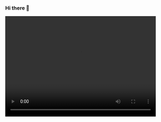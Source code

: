 ### Hi there 👋

<!--
**Mabitasan/Mabitasan** is a ✨ _special_ ✨ repository because its `README.md` (this file) appears on your GitHub profile.

Here are some ideas to get you started:

- 🔭 I’m currently working on ...
- 🌱 I’m currently learning ...
- 👯 I’m looking to collaborate on ...
- 🤔 I’m looking for help with ...
- 💬 Ask me about ...
- 📫 How to reach me: ...
- 😄 Pronouns: ...
- ⚡ Fun fact: ...
--><html>
<head>
   <title> Be Yourself - Mary Rose Mabitasan </title>
</head>
<body>
   <video src="video.mp4" width="480" height="320" controls> Sorry your browser does not support embedding videos. </video>
</body>
</html>
